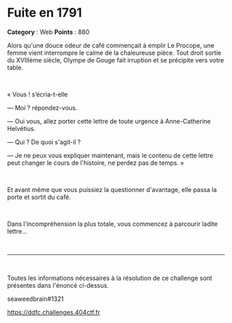 # Fuite en 1791

**Category** : Web
**Points** : 880

<p>Alors qu'une douce odeur de café commençait à emplir Le Procope, une femme vient interrompre le calme de la chaleureuse pièce. Tout droit sortie du XVIIIème siècle, Olympe de Gouge fait irruption et se précipite vers votre table.<p><br>


« Vous ! s’écria-t-elle

— Moi ? répondez-vous.

— Oui vous, allez porter cette lettre de toute urgence à Anne-Catherine Helvétius.

— Qui ? De quoi s'agit-il ? 

— Je ne peux vous expliquer maintenant, mais le contenu de cette lettre peut changer le cours de l'histoire, ne perdez pas de temps. »

<p class="space">&nbsp;</p>

Et avant même que vous puissiez la questionner d'avantage, elle passa la porte et sortit du café. 

<p class="space">&nbsp;</p>

Dans l'incompréhension la plus totale, vous commencez à parcourir ladite lettre…
 
 <p class="space">&nbsp;</p>
 
***
<p class="space">&nbsp;</p>

Toutes les informations nécessaires à la résolution de ce challenge sont présentes dans l'énoncé ci-dessus.

<div class="author">seaweedbrain#1321</div>

https://ddfc.challenges.404ctf.fr



